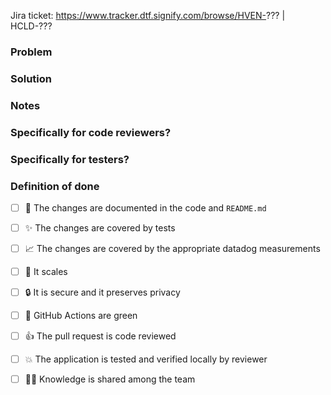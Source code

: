 Jira ticket: https://www.tracker.dtf.signify.com/browse/HVEN-??? | HCLD-???

<!-- Which problem does this PR solve? Add links to jira tickets please :) -->
### Problem

<!-- How does this PR solve the problem? -->
### Solution

<!-- e.g. should we take a closer look at a certain part of the code? Did you make any decisions you'd like a second opinion on?-->
### Notes

<!-- e.g. what decisions did you make in the code? Do you have any doubts worth mentioning? -->
### Specifically for code reviewers?

<!-- How should this be tested in the integration test suite? Or manually by test team? -->
### Specifically for testers?

<!-- Make sure you complete the boxes below, if applicable -->
### Definition of done
- [ ] :pencil: The changes are documented in the code and `README.md`
- [ ] :sparkles: The changes are covered by tests
- [ ] :chart_with_upwards_trend: The changes are covered by the appropriate datadog measurements
- [ ] :mega: It scales
- [ ] :lock: It is secure and it preserves privacy
- [ ] :vertical_traffic_light: GitHub Actions are green
- [ ] :thumbsup: The pull request is code reviewed
- [ ] :collision: The application is tested and verified locally by reviewer
- [ ] :teacher: Knowledge is shared among the team

